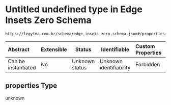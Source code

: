 # Untitled undefined type in Edge Insets Zero Schema

```txt
https://legytma.com.br/schema/edge_insets_zero.schema.json#/properties
```




| Abstract            | Extensible | Status         | Identifiable            | Custom Properties | Additional Properties | Access Restrictions | Defined In                                                                                      |
| :------------------ | ---------- | -------------- | ----------------------- | :---------------- | --------------------- | ------------------- | ----------------------------------------------------------------------------------------------- |
| Can be instantiated | No         | Unknown status | Unknown identifiability | Forbidden         | Allowed               | none                | [edge_insets_zero.schema.json\*](../schema/edge_insets_zero.schema.json "open original schema") |

## properties Type

unknown
